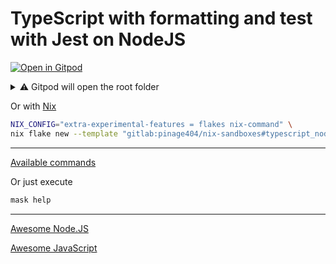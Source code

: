 # TypeScript with formatting and test with Jest on NodeJS

[![Open in Gitpod](https://gitpod.io/button/open-in-gitpod.svg)](https://gitpod.io/#WORKDIR=typescript_node_jest/https://gitlab.com/pinage404/nix-sandboxes)

<details>
<summary>⚠️ Gitpod will open the root folder</summary>

Due to [some limitations of Gitpod](https://github.com/gitpod-io/gitpod/issues/5521), we cannot simply open a sub-folder

Opening in Gitpod will open the root folder

Two terminals will be opened :

1. the first in the root folder
2. the second in the target folder

Both terminals automatically load the environment of their current folder

![Screenshot of Gitpod showing two terminals open, the second being open in the target folder](../gitpod.png)

</details>

Or with [Nix](https://nixos.org)

```sh
NIX_CONFIG="extra-experimental-features = flakes nix-command" \
nix flake new --template "gitlab:pinage404/nix-sandboxes#typescript_node_jest" ./your_new_project_directory
```

---

[Available commands](./maskfile.md)

Or just execute

```sh
mask help
```

---

[Awesome Node.JS](https://github.com/sindresorhus/awesome-nodejs#contents)

[Awesome JavaScript](https://github.com/sorrycc/awesome-javascript#readme)
